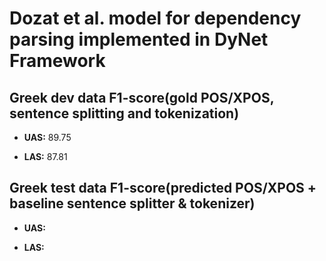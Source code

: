 # Dozat et al. model for dependency parsing implemented in DyNet Framework

## Greek dev data F1-score(gold POS/XPOS, sentence splitting and tokenization)

- **UAS:** 89.75

- **LAS:** 87.81


## Greek test data F1-score(predicted POS/XPOS + baseline sentence splitter & tokenizer)

- **UAS:** 

- **LAS:**
